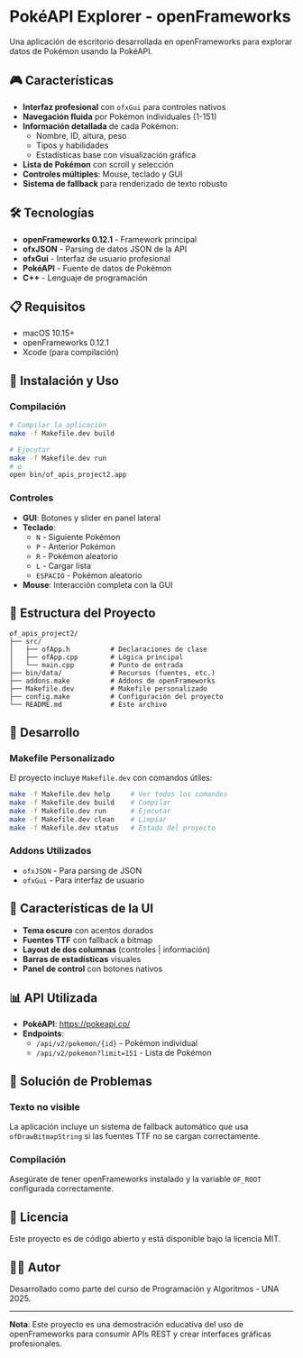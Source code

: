 # PokéAPI Explorer - openFrameworks

Una aplicación de escritorio desarrollada en openFrameworks para explorar datos de Pokémon usando la PokéAPI.

## 🎮 Características

- **Interfaz profesional** con `ofxGui` para controles nativos
- **Navegación fluida** por Pokémon individuales (1-151)
- **Información detallada** de cada Pokémon:
  - Nombre, ID, altura, peso
  - Tipos y habilidades
  - Estadísticas base con visualización gráfica
- **Lista de Pokémon** con scroll y selección
- **Controles múltiples**: Mouse, teclado y GUI
- **Sistema de fallback** para renderizado de texto robusto

## 🛠️ Tecnologías

- **openFrameworks 0.12.1** - Framework principal
- **ofxJSON** - Parsing de datos JSON de la API
- **ofxGui** - Interfaz de usuario profesional
- **PokéAPI** - Fuente de datos de Pokémon
- **C++** - Lenguaje de programación

## 📋 Requisitos

- macOS 10.15+
- openFrameworks 0.12.1
- Xcode (para compilación)

## 🚀 Instalación y Uso

### Compilación
```bash
# Compilar la aplicación
make -f Makefile.dev build

# Ejecutar
make -f Makefile.dev run
# o
open bin/of_apis_project2.app
```

### Controles
- **GUI**: Botones y slider en panel lateral
- **Teclado**: 
  - `N` - Siguiente Pokémon
  - `P` - Anterior Pokémon  
  - `R` - Pokémon aleatorio
  - `L` - Cargar lista
  - `ESPACIO` - Pokémon aleatorio
- **Mouse**: Interacción completa con la GUI

## 📁 Estructura del Proyecto

```
of_apis_project2/
├── src/
│   ├── ofApp.h          # Declaraciones de clase
│   ├── ofApp.cpp        # Lógica principal
│   └── main.cpp         # Punto de entrada
├── bin/data/            # Recursos (fuentes, etc.)
├── addons.make          # Addons de openFrameworks
├── Makefile.dev         # Makefile personalizado
├── config.make          # Configuración del proyecto
└── README.md            # Este archivo
```

## 🔧 Desarrollo

### Makefile Personalizado
El proyecto incluye `Makefile.dev` con comandos útiles:

```bash
make -f Makefile.dev help     # Ver todos los comandos
make -f Makefile.dev build    # Compilar
make -f Makefile.dev run      # Ejecutar
make -f Makefile.dev clean    # Limpiar
make -f Makefile.dev status   # Estado del proyecto
```

### Addons Utilizados
- `ofxJSON` - Para parsing de JSON
- `ofxGui` - Para interfaz de usuario

## 🎨 Características de la UI

- **Tema oscuro** con acentos dorados
- **Fuentes TTF** con fallback a bitmap
- **Layout de dos columnas** (controles | información)
- **Barras de estadísticas** visuales
- **Panel de control** con botones nativos

## 📊 API Utilizada

- **PokéAPI**: https://pokeapi.co/
- **Endpoints**:
  - `/api/v2/pokemon/{id}` - Pokémon individual
  - `/api/v2/pokemon?limit=151` - Lista de Pokémon

## 🐛 Solución de Problemas

### Texto no visible
La aplicación incluye un sistema de fallback automático que usa `ofDrawBitmapString` si las fuentes TTF no se cargan correctamente.

### Compilación
Asegúrate de tener openFrameworks instalado y la variable `OF_ROOT` configurada correctamente.

## 📝 Licencia

Este proyecto es de código abierto y está disponible bajo la licencia MIT.

## 👨‍💻 Autor

Desarrollado como parte del curso de Programación y Algoritmos - UNA 2025.

---

**Nota**: Este proyecto es una demostración educativa del uso de openFrameworks para consumir APIs REST y crear interfaces gráficas profesionales.